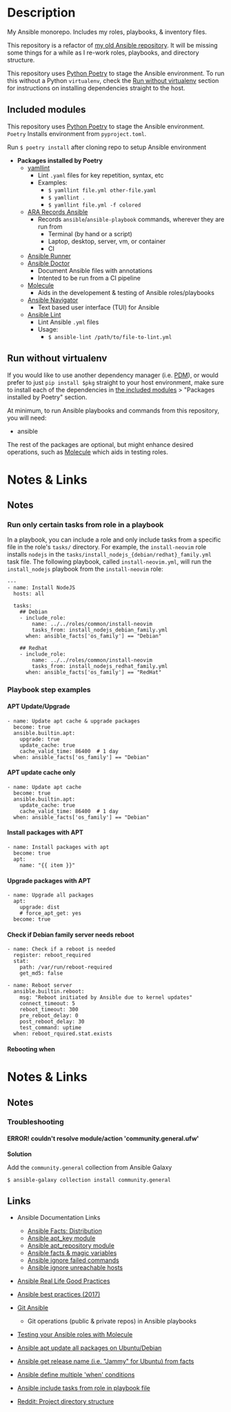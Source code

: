 # Description

My Ansible monorepo. Includes my roles, playbooks, & inventory files.

This repository is a refactor of [my old Ansible repository](https://gitlab.com/redjax/ansihost). It will be missing some things for a while as I re-work roles, playbooks, and directory structure.

This repository uses [Python Poetry](https://python-poetry.org) to stage the Ansible environment. To run this without a Python `virtualenv`, check the [Run without virtualenv](#run-without-virtualenv) section for instructions on installing dependencies straight to the host.

## Included modules

This repository uses [Python Poetry](https://python-poetry.org) to stage the Ansible environment. `Poetry` Installs environment from `pyproject.toml`.

Run `$ poetry install` after cloning repo to setup Ansible environment

- **Packages installed by Poetry**
  - [yamllint](https://yamllint.readthedocs.io/en/stable/quickstart.html#running-yamllint)
    - Lint `.yaml` files for key repetition, syntax, etc
    - Examples:
      - `$ yamllint file.yml other-file.yaml`
      - `$ yamllint .`
      - `$ yamllint file.yml -f colored`
  - [ARA Records Ansible](https://github.com/ansible-community/ara)
    - Records `ansible`/`ansible-playbook` commands, wherever they are run from
      - Terminal (by hand or a script)
      - Laptop, desktop, server, vm, or container
      - CI
  - [Ansible Runner](https://ansible-runner.readthedocs.io/en/stable/)
  - [Ansible Doctor](https://ansible-doctor.geekdocs.de/usage/getting-started/)
    - Document Ansible files with annotations
    - Intented to be run from a CI pipeline
  - [Molecule](https://molecule.readthedocs.io/en/latest/getting-started.html)
    - Aids in the developement & testing of Ansible roles/playbooks
  - [Ansible Navigator](https://github.com/ansible/ansible-navigator)
    - Text based user interface (TUI) for Ansible
  - [Ansible Lint](ansible-lint.readthedocs.io/)
    - Lint Ansible `.yml` files
    - Usage:
      - `$ ansible-lint /path/to/file-to-lint.yml`

## Run without virtualenv

If you would like to use another dependency manager (i.e. [PDM](pdm.fming.dev/)), or would prefer to just `pip install $pkg` straight to your host environment, make sure to install each of the dependencies in [the included modules](#included-modules) > "Packages installed by Poetry" section.

At minimum, to run Ansible playbooks and commands from this repository, you will need:

- ansible

The rest of the packages are optional, but might enhance desired operations, such as [Molecule](https://molecule.readthedocs.io/en/latest/getting-started.html) which aids in testing roles.

# Notes & Links

## Notes

### Run only certain tasks from role in a playbook

In a playbook, you can include a role and only include tasks from a specific file in the role's `tasks/` directory. For example, the `install-neovim` role installs `nodejs` in the `tasks/install_nodejs_{debian/redhat}_family.yml` task file. The following playbook, called `install-neovim.yml`, will run the `install_nodejs` playbook from the `install-neovim` role:

```
---
- name: Install NodeJS
  hosts: all

  tasks:
    ## Debian
    - include_role:
        name: ../../roles/common/install-neovim
        tasks_from: install_nodejs_debian_family.yml
      when: ansible_facts['os_family'] == "Debian"

    ## Redhat
    - include_role:
        name: ../../roles/common/install-neovim
        tasks_from: install_nodejs_redhat_family.yml
      when: ansible_facts['os_family'] == "RedHat"
```

### Playbook step examples

#### APT Update/Upgrade

```
- name: Update apt cache & upgrade packages
  become: true
  ansible.builtin.apt:
    upgrade: true
    update_cache: true
    cache_valid_time: 86400  # 1 day
  when: ansible_facts['os_family'] == "Debian"
```

#### APT update cache only

```
- name: Update apt cache
  become: true
  ansible.builtin.apt:
    update_cache: true
    cache_valid_time: 86400  # 1 day
  when: ansible_facts['os_family'] == "Debian"
```

#### Install packages with APT

```
- name: Install packages with apt
  become: true
  apt:
    name: "{{ item }}"

```

#### Upgrade packages with APT

```
- name: Upgrade all packages
  apt:
    upgrade: dist
    # force_apt_get: yes
  become: true
```

#### Check if Debian family server needs reboot

```
- name: Check if a reboot is needed
  register: reboot_required
  stat:
    path: /var/run/reboot-required
    get_md5: false

- name: Reboot server
  ansible.builtin.reboot:
    msg: "Reboot initiated by Ansible due to kernel updates"
    connect_timeout: 5
    reboot_timeout: 300
    pre_reboot_delay: 0
    post_reboot_delay: 30
    test_command: uptime
  when: reboot_rquired.stat.exists
```

#### Rebooting when

# Notes & Links

## Notes

### Troubleshooting

#### ERROR! couldn't resolve module/action 'community.general.ufw'

**Solution**

Add the `community.general` collection from Ansible Galaxy

`$ ansible-galaxy collection install community.general`

## Links

- Ansible Documentation Links
  - [Ansible Facts: Distribution](https://docs.ansible.com/ansible/latest/playbook_guide/playbooks_conditionals.html#ansible-facts-distribution)
  - [Ansible apt_key module](https://docs.ansible.com/ansible/latest/collections/ansible/builtin/apt_key_module.html)
  - [Ansible apt_repository module](https://docs.ansible.com/ansible/latest/collections/ansible/builtin/apt_repository_module.html)
  - [Ansible facts & magic variables](https://docs.ansible.com/ansible/latest/playbook_guide/playbooks_vars_facts.html)
  - [Ansible ignore failed commands](https://docs.ansible.com/ansible/latest/playbook_guide/playbooks_error_handling.html#:~:text=By%20default%20Ansible%20stops%20executing,in%20spite%20of%20the%20failure.&text=The%20ignore_errors%20directive%20only%20works,a%20value%20of%20'failed'.)
  - [Ansible ignore unreachable hosts](https://docs.ansible.com/ansible/latest/playbook_guide/playbooks_error_handling.html#ignoring-unreachable-host-errors)

- [Ansible Real Life Good Practices](https://reinteractive.com/articles/Ansible-Real-Life-Good-Practices)
- [Ansible best practices (2017)](https://andidog.de/blog/2017-04-24-ansible-best-practices)
- [Git Ansible](https://adamtheautomator.com/git-ansible/)
  - Git operations (public & private repos) in Ansible playbooks
- [Testing your Ansible roles with Molecule](https://www.jeffgeerling.com/blog/2018/testing-your-ansible-roles-molecule)
- [Ansible apt update all packages on Ubuntu/Debian](https://www.cyberciti.biz/faq/ansible-apt-update-all-packages-on-ubuntu-debian-linux/)
- [Ansible get release name (i.e. "Jammy" for Ubuntu) from facts](https://superuser.com/a/1010846)
- [Ansible define multiple 'when' conditions](https://www.cyberciti.biz/faq/how-to-define-multiple-when-conditions-in-ansible/)
- [Ansible include tasks from role in playbook file](https://www.toptechskills.com/ansible-tutorials-courses/ansible-include-import-tasks-tutorial-examples/)
- [Reddit: Project directory structure](https://www.reddit.com/r/devops/comments/tvf1bo/comment/i39u2ox/?utm_source=share&utm_medium=web2x&context=3)
